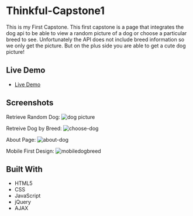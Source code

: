 # Thinkful-Capstone1

This is my First Capstone.
This first capstone is a page that integrates the dog api to be able to view a random picture of a dog or choose a particular breed to see. Unfortunately the API does not include breed information so we only get the picture. But on the plus side you are able to get a cute dog picture!

## Live Demo

- [Live Demo](https://Capstone1--MattEubanks.repl.co)

## Screenshots

Retrieve Random Dog:
![dog picture](https://user-images.githubusercontent.com/1865449/47252115-f7a37b00-d3f3-11e8-88c9-f7473e101851.PNG)

Retreive Dog by Breed:
![choose-dog](https://user-images.githubusercontent.com/1865449/47252119-186bd080-d3f4-11e8-8aae-74d6f9f4809b.PNG)

About Page:
![about-dog](https://user-images.githubusercontent.com/1865449/47252122-2faabe00-d3f4-11e8-8b01-7ef3a3db366f.PNG)

Mobile First Design:
![mobiledogbreed](https://user-images.githubusercontent.com/1865449/47252150-98923600-d3f4-11e8-902b-64300eee5874.PNG)

## Built With

- HTML5
- CSS
- JavaScript
- jQuery
- AJAX
